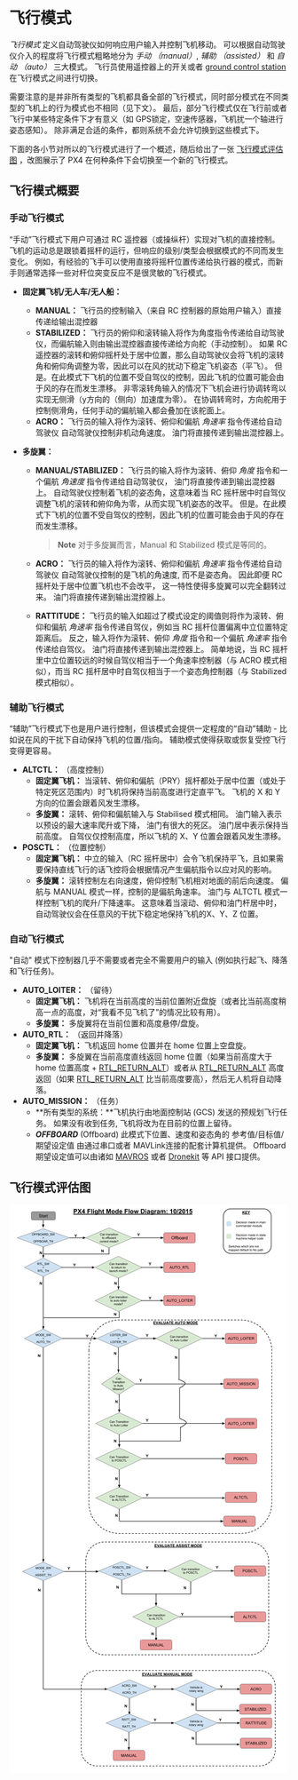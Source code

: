 # 飞行模式

*飞行模式* 定义自动驾驶仪如何响应用户输入并控制飞机移动。 可以根据自动驾驶仪介入的程度将飞行模式粗略地分为 *手动 （manual）*, *辅助 （assisted）* 和 *自动 （auto）* 三大模式。 飞行员使用遥控器上的开关或者 [ground control station](../qgc/README.md) 在飞行模式之间进行切换。

需要注意的是并非所有类型的飞机都具备全部的飞行模式，同时部分模式在不同类型的飞机上的行为模式也不相同（见下文）。 最后，部分飞行模式仅在飞行前或者飞行中某些特定条件下才有意义（如 GPS锁定，空速传感器，飞机扰一个轴进行姿态感知）。 除非满足合适的条件，都则系统不会允许切换到这些模式下。

下面的各小节对所以的飞行模式进行了一个概述，随后给出了一张 [飞行模式评估图](#flight-mode-evaluation-diagram) ，改图展示了 PX4 在何种条件下会切换至一个新的飞行模式。

## 飞行模式概要

### 手动飞行模式

“手动”飞行模式下用户可通过 RC 遥控器（或操纵杆）实现对飞机的直接控制。 飞机的运动总是跟锁着摇杆的运行，但响应的级别/类型会根据模式的不同而发生变化。 例如，有经验的飞手可以使用直接将摇杆位置传递给执行器的模式，而新手则通常选择一些对杆位突变反应不是很灵敏的飞行模式。

* **固定翼飞机/无人车/无人船：**
  
  * **MANUAL：** 飞行员的控制输入（来自 RC 控制器的原始用户输入）直接传递给输出混控器
  * **STABILIZED：** 飞行员的俯仰和滚转输入将作为角度指令传递给自动驾驶仪，而偏航输入则由输出混控器直接传递给方向舵（手动控制）。 如果 RC 遥控器的滚转和俯仰摇杆处于居中位置，那么自动驾驶仪会将飞机的滚转角和俯仰角调整为零，因此可以在风的扰动下稳定飞机姿态（平飞）。 但是。在此模式下飞机的位置不受自驾仪的控制，因此飞机的位置可能会由于风的存在而发生漂移。 非零滚转角输入的情况下飞机会进行协调转弯以实现无侧滑（y方向的（侧向）加速度为零）。 在协调转弯时，方向舵用于控制侧滑角，任何手动的偏航输入都会叠加在该舵面上。
  * **ACRO：** 飞行员的输入将作为滚转、俯仰和偏航 *角速率* 指令传递给自动驾驶仪 自动驾驶仪控制非机动角速度。 油门将直接传递到输出混控器上。

* **多旋翼：**
  
  * **MANUAL/STABILIZED：** 飞行员的输入将作为滚转、俯仰 *角度* 指令和一个偏航 *角速度* 指令传递给自动驾驶仪， 油门将直接传递到输出混控器上。 自动驾驶仪控制着飞机的姿态角，这意味着当 RC 摇杆居中时自驾仪调整飞机的滚转和俯仰角为零，从而实现飞机姿态的改平。 但是。在此模式下飞机的位置不受自驾仪的控制，因此飞机的位置可能会由于风的存在而发生漂移。
    
    > **Note** 对于多旋翼而言，Manual 和 Stabilized 模式是等同的。
  
  * **ACRO：** 飞行员的输入将作为滚转、俯仰和偏航 *角速率* 指令传递给自动驾驶仪 自动驾驶仪控制的是飞机的角速度, 而不是姿态角。 因此即便 RC 摇杆处于居中位置飞机也不会改平， 这一特性使得多旋翼可以完全翻转过来。 油门将直接传递到输出混控器上。
  
  * **RATTITUDE：** 飞行员的输入如超过了模式设定的阈值则将作为滚转、俯仰和偏航 *角速率* 指令传递自驾仪，例如当 RC 摇杆位置偏离中立位置特定距离后。 反之，输入将作为滚转、俯仰 *角度* 指令和一个偏航 *角速率* 指令传递给自驾仪。 油门将直接传递到输出混控器上。 简单地说，当 RC 摇杆里中立位置较远的时候自驾仪相当于一个角速率控制器（与 ACRO 模式相似），而当 RC 摇杆居中时自驾仪相当于一个姿态角控制器（与 Stabilized 模式相似）。

### 辅助飞行模式

“辅助”飞行模式下也是用户进行控制，但该模式会提供一定程度的“自动”辅助 - 比如说在风的干扰下自动保持飞机的位置/指向。 辅助模式使得获取或恢复受控飞行变得更容易。

* **ALTCTL：** （高度控制） 
  * **固定翼飞机：** 当滚转、俯仰和偏航（PRY）摇杆都处于居中位置（或处于特定死区范围内）时飞机将保持当前高度进行定直平飞。 飞机的 X 和 Y 方向的位置会跟着风发生漂移。
  * **多旋翼：** 滚转、俯仰和偏航输入与 Stabilised 模式相同。 油门输入表示以预设的最大速率爬升或下降， 油门有很大的死区。 油门居中表示保持当前高度。 自驾仪仅控制高度，所以飞机的 X、Y 位置会跟着风发生漂移。 
* **POSCTL：** （位置控制） 
  * **固定翼飞机：** 中立的输入（RC 摇杆居中）会令飞机保持平飞，且如果需要保持直线飞行的话飞控将会根据情况产生偏航指令以应对风的影响。
  * **多旋翼：** 滚转控制左右向速度，俯仰控制飞机相对地面的前后向速度。 偏航与 MANUAL 模式一样，控制的是偏航角速率。 油门与 ALTCTL 模式一样控制飞机的爬升/下降速率。 这意味着当滚动、俯仰和油门杆居中时，自动驾驶仪会在任意风的干扰下稳定地保持飞机的X、Y、Z 位置。

### 自动飞行模式

"自动" 模式下控制器几乎不需要或者完全不需要用户的输入 (例如执行起飞、降落和飞行任务)。

* **AUTO_LOITER：** （留待） 
  * **固定翼飞机：** 飞机将在当前高度的当前位置附近盘旋（或者比当前高度稍高一点的高度，对“我看不见飞机了”的情况比较有用）。 
  * **多旋翼：** 多旋翼将在当前位置和高度悬停/盘旋。
* **AUTO_RTL：** （返回并降落） 
  * **固定翼飞机：** 飞机返回 home 位置并在 home 位置上空盘旋。 
  * **多旋翼：** 多旋翼在当前高度直线返回 home 位置（如果当前高度大于 home 位置高度 + [RTL_RETURN_ALT](../advanced/parameter_reference.md#RTL_RETURN_ALT)）或者从 [RTL_RETURN_ALT](../advanced/parameter_reference.md#RTL_RETURN_ALT) 高度返回（如果 [RTL_RETURN_ALT](../advanced/parameter_reference.md#RTL_RETURN_ALT) 比当前高度要高），然后无人机将自动降落。
* **AUTO_MISSION：** （任务） 
  * **所有类型的系统：**飞机执行由地面控制站 (GCS) 发送的预规划飞行任务。 如果没有收到任务, 飞机将改为在目前的位置上留待。
  * ***OFFBOARD*** (Offboard) 此模式下位置、速度和姿态角的 参考值/目标值/期望设定值 由通过串口或者 MAVLink连接的配套计算机提供。 Offboard 期望设定值可以由诸如 [MAVROS](https://github.com/mavlink/mavros) 或者 [Dronekit](http://dronekit.io) 等 API 接口提供。

## 飞行模式评估图

![](../../assets/diagrams/commander-flow-diagram.png)